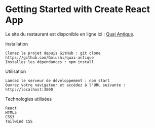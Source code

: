 # Getting Started with Create React App

Le site du restaurant est disponible en ligne ici : [Quai Antique](https://golushi.github.io/quai-antique/).

Installation

    Clonez le projet depuis GitHub : git clone https://github.com/Golushi/quai-antique
    Installez les dépendances : npm install

Utilisation

    Lancez le serveur de développement : npm start
    Ouvrez votre navigateur et accédez à l'URL suivante : http://localhost:3000

Technologies utilisées

    React
    HTML5
    CSS3
    Tailwind CSS
